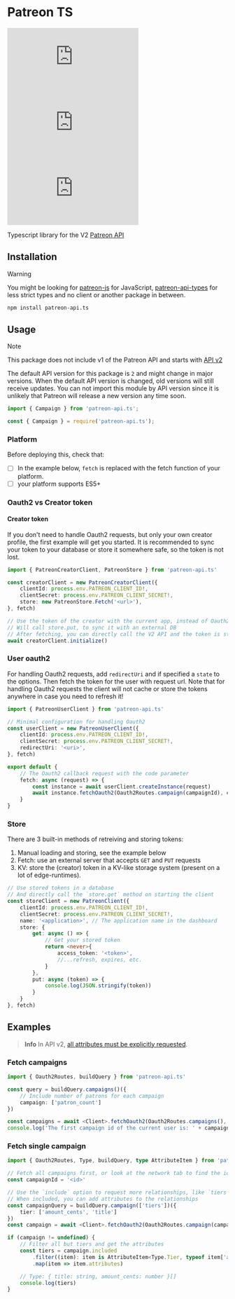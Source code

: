 # Patreon TS

![npm](https://img.shields.io/npm/v/patreon-api.ts)
![npm](https://img.shields.io/npm/dm/patreon-api.ts)
![GitHub issues](https://img.shields.io/github/issues/ghostrider-05/patreon-api.ts)

Typescript library for the V2 [Patreon API](https://docs.patreon.com/)

## Installation

> [!WARNING]
> You might be looking for [patreon-js](https://github.com/Patreon/patreon-js) for JavaScript, [patreon-api-types](https://github.com/mrTomatolegit/patreon-api-types) for less strict types and no client or another package in between.

```sh
npm install patreon-api.ts
```

## Usage

> [!NOTE]
> This package does not include v1 of the Patreon API and starts with [API v2](https://docs.patreon.com/#apiv2-oauth)

The default API version for this package is `2` and might change in major versions.
When the default API version is changed, old versions will still receive updates.
You can not import this module by API version since it is unlikely that Patreon will release a new version any time soon.

```ts
import { Campaign } from 'patreon-api.ts';
```

```ts
const { Campaign } = require('patreon-api.ts');
```

### Platform

Before deploying this, check that:

- [ ] In the example below, `fetch` is replaced with the fetch function of your platform.
- [ ] your platform supports ES5+

### Oauth2 vs Creator token

#### Creator token

If you don't need to handle Oauth2 requests, but only your own creator profile, the first example will get you started.
It is recommended to sync your token to your database or store it somewhere safe, so the token is not lost.

```ts
import { PatreonCreatorClient, PatreonStore } from 'patreon-api.ts'

const creatorClient = new PatreonCreatorClient({
    clientId: process.env.PATREON_CLIENT_ID!,
    clientSecret: process.env.PATREON_CLIENT_SECRET!,
    store: new PatreonStore.Fetch('<url>'),
}, fetch)

// Use the token of the creator with the current app, instead of Oauth2 callback
// Will call store.put, to sync it with an external DB
// After fetching, you can directly call the V2 API and the token is stored with store.put
await creatorClient.initialize()
```

### User oauth2

For handling Oauth2 requests, add `redirectUri` and if specified a `state` to the options.
Then fetch the token for the user with request url.
Note that for handling Oauth2 requests the client will not cache or store the tokens anywhere in case you need to refresh it!

```ts
import { PatreonUserClient } from 'patreon-api.ts'

// Minimal configuration for handling Oauth2
const userClient = new PatreonUserClient({
    clientId: process.env.PATREON_CLIENT_ID!,
    clientSecret: process.env.PATREON_CLIENT_SECRET!,
    redirectUri: '<uri>',
}, fetch)

export default {
    // The Oauth2 callback request with the code parameter
    fetch: async (request) => {
        const instance = await userClient.createInstance(request)
        await instance.fetchOauth2(Oauth2Routes.campaign(campaignId), campaignQuery)
    }
}
```

### Store

There are 3 built-in methods of retreiving and storing tokens:

1. Manual loading and storing, see the example below
2. Fetch: use an external server that accepts `GET` and `PUT` requests
3. KV: store the (creator) token in a KV-like storage system (present on a lot of edge-runtimes).

```ts
// Use stored tokens in a database
// And directly call the `store.get` method on starting the client
const storeClient = new PatreonClient({
    clientId: process.env.PATREON_CLIENT_ID!,
    clientSecret: process.env.PATREON_CLIENT_SECRET!,
    name: '<application>', // The application name in the dashboard
    store: {
        get: async () => {
            // Get your stored token
            return <never>{
                access_token: '<token>',
                //...refresh, expires, etc.
            }
        },
        put: async (token) => {
            console.log(JSON.stringify(token))
        }
    }
}, fetch)


```

## Examples

> **Info**
> In API v2, [all attributes must be explicitly requested](https://docs.patreon.com/#apiv2-oauth).

### Fetch campaigns

```ts
import { Oauth2Routes, buildQuery } from 'patreon-api.ts'

const query = buildQuery.campaigns()({
    // Include number of patrons for each campaign
    campaign: ['patron_count']
})

const campaigns = await <Client>.fetchOauth2(Oauth2Routes.campaigns(), query)
console.log('The first campaign id of the current user is: ' + campaigns?.data[0].id)
```

### Fetch single campaign

```ts
import { Oauth2Routes, Type, buildQuery, type AttributeItem } from 'patreon-api.ts'

// Fetch all campaigns first, or look at the network tab to find the id
const campaignId = '<id>'

// Use the `include` option to request more relationships, like `tiers`
// When included, you can add attributes to the relationships
const campaignQuery = buildQuery.campaign(['tiers'])({
    tier: ['amount_cents', 'title']
})
const campaign = await <Client>.fetchOauth2(Oauth2Routes.campaign(campaignId), campaignQuery)

if (campaign != undefined) {
    // Filter all but tiers and get the attributes
    const tiers = campaign.included
        .filter((item): item is AttributeItem<Type.Tier, typeof item['attributes']> => item.type === Type.Tier)
        .map(item => item.attributes)

    // Type: { title: string, amount_cents: number }[]
    console.log(tiers)
}
```
